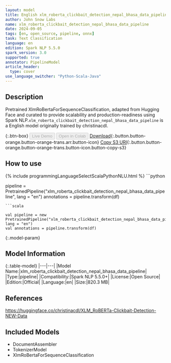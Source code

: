 ```yaml
---
layout: model
title: English xlm_roberta_clickbait_detection_nepal_bhasa_data_pipeline pipeline XlmRoBertaForSequenceClassification from christinacdl
author: John Snow Labs
name: xlm_roberta_clickbait_detection_nepal_bhasa_data_pipeline
date: 2024-09-05
tags: [en, open_source, pipeline, onnx]
task: Text Classification
language: en
edition: Spark NLP 5.5.0
spark_version: 3.0
supported: true
annotator: PipelineModel
article_header:
  type: cover
use_language_switcher: "Python-Scala-Java"
---
```


## Description

Pretrained XlmRoBertaForSequenceClassification, adapted from Hugging Face and curated to provide scalability and production-readiness using Spark NLP.`xlm_roberta_clickbait_detection_nepal_bhasa_data_pipeline` is a English model originally trained by christinacdl.

{:.btn-box}
<button class="button button-orange" disabled>Live Demo</button>
<button class="button button-orange" disabled>Open in Colab</button>
[Download](https://s3.amazonaws.com/auxdata.johnsnowlabs.com/public/models/xlm_roberta_clickbait_detection_nepal_bhasa_data_pipeline_en_5.5.0_3.0_1725526251422.zip){:.button.button-orange.button-orange-trans.arr.button-icon}
[Copy S3 URI](s3://auxdata.johnsnowlabs.com/public/models/xlm_roberta_clickbait_detection_nepal_bhasa_data_pipeline_en_5.5.0_3.0_1725526251422.zip){:.button.button-orange.button-orange-trans.button-icon.button-copy-s3}

## How to use



<div class="tabs-box" markdown="1">
{% include programmingLanguageSelectScalaPythonNLU.html %}
```python

pipeline = PretrainedPipeline("xlm_roberta_clickbait_detection_nepal_bhasa_data_pipeline", lang = "en")
annotations =  pipeline.transform(df)   

```
```scala

val pipeline = new PretrainedPipeline("xlm_roberta_clickbait_detection_nepal_bhasa_data_pipeline", lang = "en")
val annotations = pipeline.transform(df)

```
</div>

{:.model-param}
## Model Information

{:.table-model}
|---|---|
|Model Name:|xlm_roberta_clickbait_detection_nepal_bhasa_data_pipeline|
|Type:|pipeline|
|Compatibility:|Spark NLP 5.5.0+|
|License:|Open Source|
|Edition:|Official|
|Language:|en|
|Size:|820.3 MB|

## References

https://huggingface.co/christinacdl/XLM_RoBERTa-Clickbait-Detection-NEW-Data

## Included Models

- DocumentAssembler
- TokenizerModel
- XlmRoBertaForSequenceClassification